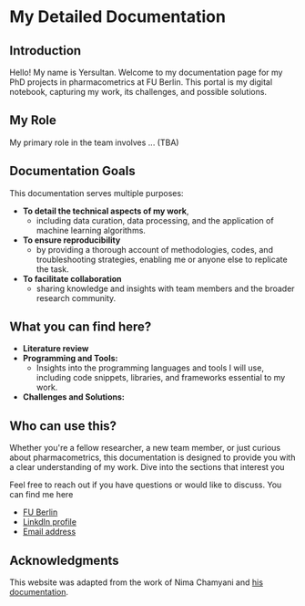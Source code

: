 # My Detailed Documentation

## Introduction

Hello! My name is Yersultan. Welcome to my documentation page for my PhD projects in pharmacometrics at FU Berlin. This portal is my digital notebook, capturing my work, its challenges, and possible solutions.

## My Role

My primary role in the team involves ... (TBA)

## Documentation Goals

This documentation serves multiple purposes:

- **To detail the technical aspects of my work**, 
  - including data curation, data processing, and the application of machine learning algorithms.
- **To ensure reproducibility** 
  - by providing a thorough account of methodologies, codes, and troubleshooting strategies, enabling me or anyone else to replicate the task.
- **To facilitate collaboration** 
  - sharing knowledge and insights with team members and the broader research community.

## What you can find here?

- **Literature review**
- **Programming and Tools:** 
  - Insights into the programming languages and tools I will use, including code snippets, libraries, and frameworks essential to my work.
- **Challenges and Solutions:** 

## Who can use this?

Whether you're a fellow researcher, a new team member, or just curious about pharmacometrics, this documentation is designed to provide you with a clear understanding of my work. Dive into the sections that interest you

Feel free to reach out if you have questions or would like to discuss. You can find me here 
  - [FU Berlin](https://www.bcp.fu-berlin.de/pharmazie/faecher/klinische_pharmazie/arbeitsgruppe_kloft/mitarbeiter/Doktoranden_innen/Yersultan_Mirasbekov) 
  - [LinkdIn profile](https://www.linkedin.com/in/yersultan-m/)
  - [Email address](mailto:yersultan.mirasbekov@fu-berlin.de)

## Acknowledgments 

This website was adapted from the work of Nima Chamyani and [his documentation](https://github.com/NeuroGranberg/Nima_Documentation). 
